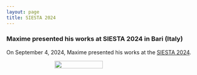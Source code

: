```yaml
---
layout: page
title: SIESTA 2024
---
```


<h3>Maxime presented his works at SIESTA 2024 in Bari (Italy)</h3>

On September 4, 2024, Maxime presented his works at the <a href="https://siesta.si.usi.ch/2024/" target="_blank">SIESTA 2024</a>.

<div style="display: flex; justify-content: space-around;">
    <img src="{{ site.baseurl }}/images/SIESTA2024-1.jpg" width="50%"/>
</div>